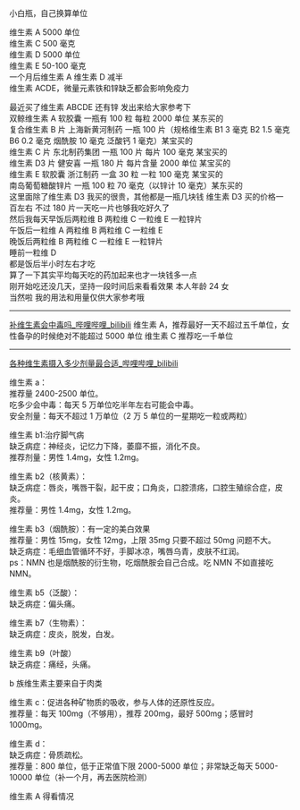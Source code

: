 小白瓶，自己换算单位


维生素 A 5000 单位  
维生素 C 500 毫克  
维生素 D 5000 单位  
维生素 E 50-100 毫克  
一个月后维生素 A 维生素 D 减半  
维生素 ACDE，微量元素铁和锌缺乏都会影响免疫力



最近买了维生素 ABCDE 还有锌 发出来给大家参考下  
双鲸维生素 A 软胶囊 一瓶有 100 粒 每粒 2000 单位 某东买的  
复合维生素 B 片 上海新黄河制药 一瓶 100 片（规格维生素 B1 3 毫克 B2 1.5 毫克 B6 0.2 毫克 烟酰胺 10 毫克 泛酸钙 1 毫克）某宝买的  
维生素 C 片 东北制药集团 一瓶 100 片 每片 100 毫克 某宝买的  
维生素 D3 片 健安喜 一瓶 180 片 每片含量 2000 单位 某宝买的  
维生素 E 软胶囊 浙江制药 一盒 30 粒 一粒 100 毫克 某宝买的  
南岛葡萄糖酸锌片 一瓶 100 粒 70 毫克（以锌计 10 毫克）某东买的  
这里面除了维生素 D3 我买的很贵，其他都是一瓶几块钱 维生素 D3 买的价格一百左右 不过 180 片一天吃一片也够我吃好久了  
然后我每天早饭后两粒维 B 两粒维 C 一粒维 E 一粒锌片  
午饭后一粒维 A 两粒维 B 两粒维 C 一粒维 E  
晚饭后两粒维 B 两粒维 C 一粒维 E 一粒锌片  
睡前一粒维 D  
都是饭后半小时左右才吃  
算了一下其实平均每天吃的药加起来也才一块钱多一点  
刚开始吃还没几天，坚持一段时间后来看看效果 本人年龄 24 女  
当然啦 我的用法和用量仅供大家参考哦

---
[补维生素会中毒吗_哔哩哔哩_bilibili](https://www.bilibili.com/video/BV18y4y1V7Np/?spm_id_from=333.788.recommend_more_video.0&vd_source=18752171419653ae396c6b5f8d2ac2e4)
维生素 A，推荐最好一天不超过五千单位，女性备孕的时候绝对不能超过 5000 单位
维生素 C 推荐吃一千单位

---
[各种维生素摄入多少剂量最合适_哔哩哔哩_bilibili](https://www.bilibili.com/video/BV1bV4y1Z7CY/?spm_id_from=333.788.recommend_more_video.0&vd_source=18752171419653ae396c6b5f8d2ac2e4)

维生素 a：  
推荐量 2400-2500 单位。  
吃多少会中毒：每天 5 万单位吃半年左右可能会中毒。  
安全剂量：每天不超过 1 万单位（2 万 5 单位的一星期吃一粒或两粒）  
  
维生素 b1:治疗脚气病  
缺乏病症：神经炎，记忆力下降，萎靡不振，消化不良。  
推荐剂量：男性 1.4mg，女性 1.2mg。  
  
维生素 b2（核黄素）：  
缺乏病症：唇炎，嘴唇干裂，起干皮；口角炎，口腔溃疡，口腔生殖综合症，皮炎。  
推荐量：男性 1.4mg，女性 1.2mg。  
  
维生素 b3（烟酰胺）：有一定的美白效果  
推荐量：男性 15mg，女性 12mg，上限 35mg 只要不超过 50mg 问题不大。  
缺乏病症：毛细血管循环不好，手脚冰凉，嘴唇乌青，皮肤不红润。  
ps：NMN 也是烟酰胺的衍生物，吃烟酰胺会自己合成。吃 NMN 不如直接吃 NMN。  
  
维生素 b5（泛酸）：  
缺乏病症：偏头痛。  
  
维生素 b7（生物素）：  
缺乏病症：皮炎，脱发，白发。  
  
维生素 b9（叶酸）  
缺乏病症：痛经，头痛。  

b 族维生素主要来自于肉类 
  
维生素 c：促进各种矿物质的吸收，参与人体的还原性反应。  
推荐量：每天 100mg（不够用），推荐 200mg，最好 500mg；感冒时 1000mg。  
  
维生素 d：  
缺乏病症：骨质疏松。  
推荐量：800 单位，低于正常值下限 2000-5000 单位；非常缺乏每天 5000-10000 单位（补一个月，再去医院检测）

维生素 A 得看情况